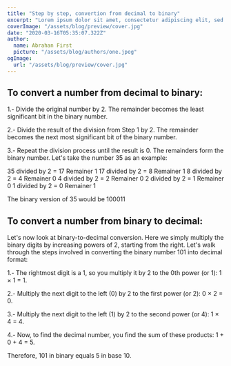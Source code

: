 ```yaml
---
title: "Step by step, convertion from decimal to binary"
excerpt: "Lorem ipsum dolor sit amet, consectetur adipiscing elit, sed do eiusmod tempor incididunt ut labore et dolore magna aliqua. Praesent elementum facilisis leo vel fringilla est ullamcorper eget. At imperdiet dui accumsan sit amet nulla facilities morbi tempus."
coverImage: "/assets/blog/preview/cover.jpg"
date: "2020-03-16T05:35:07.322Z"
author:
  name: Abrahan First
  picture: "/assets/blog/authors/one.jpeg"
ogImage:
  url: "/assets/blog/preview/cover.jpg"
---
```


## To convert a number from decimal to binary:

1.- Divide the original number by 2. The remainder becomes the least significant bit in the binary number.

2.- Divide the result of the division from Step 1 by 2. The remainder becomes the next most significant bit of the binary number.

3.- Repeat the division process until the result is 0. The remainders form the binary number.
Let's take the number 35 as an example:

35 divided by 2 = 17 Remainer 1
17 divided by 2 = 8 Remainer 1
8 divided by 2 = 4 Remainer 0
4 divided by 2 = 2 Remainer 0
2 divided by 2 = 1 Remainer 0
1 divided by 2 = 0 Remainer 1

The binary version of 35 would be 100011


## To convert a number from binary to decimal:

Let's now look at binary-to-decimal conversion. Here we simply multiply the binary digits by increasing powers of 2, starting from the right. Let's walk through the steps involved in converting the binary number 101 into decimal format:

1.- The rightmost digit is a 1, so you multiply it by 2 to the 0th power (or 1): 1 × 1 = 1.

2.- Multiply the next digit to the left (0) by 2 to the first power (or 2): 0 × 2 = 0.

3.- Multiply the next digit to the left (1) by 2 to the second power (or 4): 1 × 4 = 4.

4.- Now, to find the decimal number, you find the sum of these products: 1 + 0 + 4 = 5. 

Therefore, 101 in binary equals 5 in base 10. 
